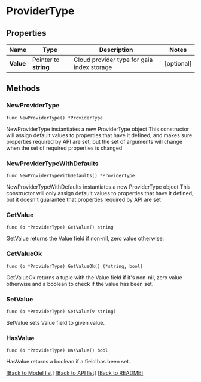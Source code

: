 # ProviderType

## Properties

Name | Type | Description | Notes
------------ | ------------- | ------------- | -------------
**Value** | Pointer to **string** | Cloud provider type for gaia index storage | [optional] 

## Methods

### NewProviderType

`func NewProviderType() *ProviderType`

NewProviderType instantiates a new ProviderType object
This constructor will assign default values to properties that have it defined,
and makes sure properties required by API are set, but the set of arguments
will change when the set of required properties is changed

### NewProviderTypeWithDefaults

`func NewProviderTypeWithDefaults() *ProviderType`

NewProviderTypeWithDefaults instantiates a new ProviderType object
This constructor will only assign default values to properties that have it defined,
but it doesn't guarantee that properties required by API are set

### GetValue

`func (o *ProviderType) GetValue() string`

GetValue returns the Value field if non-nil, zero value otherwise.

### GetValueOk

`func (o *ProviderType) GetValueOk() (*string, bool)`

GetValueOk returns a tuple with the Value field if it's non-nil, zero value otherwise
and a boolean to check if the value has been set.

### SetValue

`func (o *ProviderType) SetValue(v string)`

SetValue sets Value field to given value.

### HasValue

`func (o *ProviderType) HasValue() bool`

HasValue returns a boolean if a field has been set.


[[Back to Model list]](../README.md#documentation-for-models) [[Back to API list]](../README.md#documentation-for-api-endpoints) [[Back to README]](../README.md)


